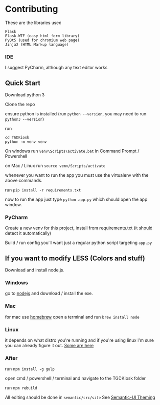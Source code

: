 # Contributing

These are the libraries used

```
Flask
Flask-WTF (easy html form library)
PyQt5 (used for chromium web page)
Jinja2 (HTML Markup language)
```

### IDE
I suggest PyCharm, although any text editor works.

## Quick Start
Download python 3

Clone the repo

ensure python is installed (run `python --version`, you may need to run `python3 --version`)

run 
```
cd TGDKiosk
python -m venv venv
```

On windows run `venv\Scripts\activate.bat` in Command Prompt / Powershell

on Mac / Linux run `source venv/Scripts/activate`

whenever you want to run the app you must use the virtualenv with the above commands.

run `pip install -r requirements.txt`

now to run the app just type `python app.py` which should open the app window.


### PyCharm

Create a new venv for this project, install from requirements.txt (it should detect it automatically)

Build / run config you'll want just a regular python script targeting `app.py` 

## If you want to modify LESS (Colors and stuff)
Download and install node.js.
### Windows
go to [nodejs](https://nodejs.org) and download / install the exe.

### Mac
for mac use [homebrew](https://brew.sh/)
open a terminal and run `brew install node`

### Linux
it depends on what distro you're running and if you're using linux I'm sure you can already figure it out.
[Some are here](https://semantic-ui.com/introduction/getting-started.html)

### After
run `npm install -g gulp`

open cmd / powershell / terminal and navigate to the TGDKiosk folder

run `npm rebuild`

All editing should be done in `semantic/src/site` See [Semantic-UI Theming](https://semantic-ui.com/usage/theming.html)

